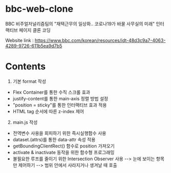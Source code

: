 # bbc-web-clone
BBC 비주얼저널리즘팀의 "재택근무의 일상화.. 코로나19가 바꿀 사무실의 미래" 인터랙티브 페이지 클론 코딩

Website link : https://www.bbc.com/korean/resources/idt-48d3c9a7-4063-4289-9726-611b5ea9d7b5

# Contents
1. 기본 format 작성
 - Flex Container를 통한 수직 스크롤 효과
 - justify-content를 통한 main-axis 정렬 방법 설정
 - "position = sticky"를 통한 인터랙티브 효과 적용
 - HTML tag 순서에 따른 z-index 제어

 2. main.js 작성
 - 전역변수 사용을 회피하기 위한 즉시실행함수 사용
 - dataset.(attrs)를 통한 data-attr 속성 적용
 - getBoundingClientRect() 함수로 position 가져오기
 - activate & inactivate 동작을 위한 함수형 프로그래밍
 - 불필요한 루프를 줄이기 위한 Intersection Observer 사용
        --> 눈에 보이는 항목만 제어하기
        --> 범위 안에서 사라지거나 생겨날 때 호출